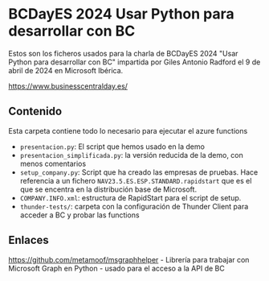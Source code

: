# BCDayES 2024 Usar Python para desarrollar con BC

Estos son los ficheros usados para la charla de BCDayES 2024 "Usar Python para desarrollar con BC" impartida por Giles Antonio Radford el 9 de abril de 2024 en Microsoft Ibérica.

https://www.businesscentralday.es/

## Contenido

Esta carpeta contiene todo lo necesario para ejecutar el azure functions

- `presentacion.py`: El script que hemos usado en la demo
- `presentacion_simplificada.py`: la versión reducida de la demo, con menos comentarios
- `setup_company.py`: Script que ha creado las empresas de pruebas. Hace referencia a un fichero `NAV23.5.ES.ESP.STANDARD.rapidstart` que es el que se encentra en la distribución base de Microsoft.
- `COMPANY.INFO.xml`: estructura de RapidStart para el script de setup.
- `thunder-tests/`: carpeta con la configuración de Thunder Client para acceder a BC y probar las functions

## Enlaces

https://github.com/metamoof/msgraphhelper - Librería para trabajar con Microsoft Graph en Python - usado para el acceso a la API de BC
